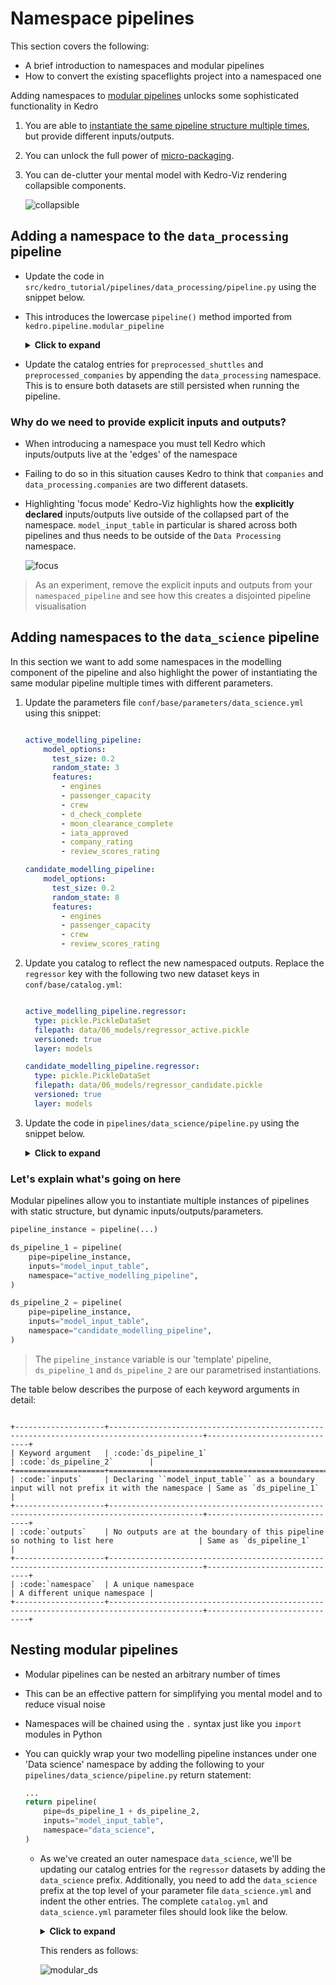 # Namespace pipelines

This section covers the following:

* A brief introduction to namespaces and modular pipelines
* How to convert the existing spaceflights project into a namespaced one

Adding namespaces to [modular pipelines](../nodes_and_pipelines/modular_pipelines.md) unlocks some sophisticated functionality in Kedro

1. You are able to [instantiate the same pipeline structure multiple times](../nodes_and_pipelines/modular_pipelines.md), but provide different inputs/outputs.
2. You can unlock the full power of [micro-packaging](../nodes_and_pipelines/micro_packaging.md).
3. You can de-clutter your mental model with Kedro-Viz rendering collapsible components.

    ![collapsible](../meta/images/collapsible.gif)

## Adding a namespace to the  `data_processing` pipeline

* Update the code in `src/kedro_tutorial/pipelines/data_processing/pipeline.py` using the snippet below.
* This introduces the lowercase `pipeline()` method imported from `kedro.pipeline.modular_pipeline`

    <details>
    <summary><b>Click to expand</b></summary>

    ```python
    from kedro.pipeline import Pipeline, node
    from kedro.pipeline.modular_pipeline import pipeline

    from .nodes import (
        preprocess_companies,
        preprocess_shuttles,
        create_model_input_table,
    )


    def create_pipeline(**kwargs) -> Pipeline:
        return pipeline(
            [
                node(
                    func=preprocess_companies,
                    inputs="companies",
                    outputs="preprocessed_companies",
                    name="preprocess_companies_node",
                ),
                node(
                    func=preprocess_shuttles,
                    inputs="shuttles",
                    outputs="preprocessed_shuttles",
                    name="preprocess_shuttles_node",
                ),
                node(
                    func=create_model_input_table,
                    inputs=["preprocessed_shuttles", "preprocessed_companies", "reviews"],
                    outputs="model_input_table",
                    name="create_model_input_table_node",
                ),
            ],
            namespace="data_processing",
            inputs=["companies", "shuttles", "reviews"],
            outputs="model_input_table",
        )
    ```

    </details>

* Update the catalog entries for `preprocessed_shuttles` and `preprocessed_companies` by appending the `data_processing` namespace. This is to ensure both datasets are still persisted when running the pipeline.

### Why do we need to provide explicit inputs and outputs?

* When introducing a namespace you must tell Kedro which inputs/outputs live at the 'edges' of the namespace
* Failing to do so in this situation causes Kedro to think that `companies` and `data_processing.companies` are two different datasets.
* Highlighting 'focus mode' Kedro-Viz highlights how the **explicitly declared** inputs/outputs live outside of the collapsed part of the namespace. `model_input_table` in particular is shared across both pipelines and thus needs to be outside of the `Data Processing` namespace.

    ![focus](../meta/images/focus_mode.png)

> As an experiment, remove the explicit inputs and outputs from your `namespaced_pipeline` and see how this creates a disjointed pipeline visualisation

## Adding namespaces to the  `data_science` pipeline

In this section we want to add some namespaces in the modelling component of the pipeline and also highlight the power of instantiating the same modular pipeline multiple times with different parameters.

1. Update the parameters file `conf/base/parameters/data_science.yml` using this snippet:

    ```yaml

    active_modelling_pipeline:
        model_options:
          test_size: 0.2
          random_state: 3
          features:
            - engines
            - passenger_capacity
            - crew
            - d_check_complete
            - moon_clearance_complete
            - iata_approved
            - company_rating
            - review_scores_rating

    candidate_modelling_pipeline:
        model_options:
          test_size: 0.2
          random_state: 8
          features:
            - engines
            - passenger_capacity
            - crew
            - review_scores_rating

    ```

2. Update you catalog to reflect the new namespaced outputs. Replace the `regressor` key with the following two new dataset keys in `conf/base/catalog.yml`:

    ```yaml

    active_modelling_pipeline.regressor:
      type: pickle.PickleDataSet
      filepath: data/06_models/regressor_active.pickle
      versioned: true
      layer: models

    candidate_modelling_pipeline.regressor:
      type: pickle.PickleDataSet
      filepath: data/06_models/regressor_candidate.pickle
      versioned: true
      layer: models

    ```

3. Update the code in `pipelines/data_science/pipeline.py` using the snippet below.

    <details>
    <summary><b>Click to expand</b></summary>

    ```python
    from kedro.pipeline import Pipeline, node
    from kedro.pipeline.modular_pipeline import pipeline

    from .nodes import evaluate_model, split_data, train_model


    def create_pipeline(**kwargs) -> Pipeline:
        pipeline_instance = pipeline(
            [
                node(
                    func=split_data,
                    inputs=["model_input_table", "params:model_options"],
                    outputs=["X_train", "X_test", "y_train", "y_test"],
                    name="split_data_node",
                ),
                node(
                    func=train_model,
                    inputs=["X_train", "y_train"],
                    outputs="regressor",
                    name="train_model_node",
                ),
                node(
                    func=evaluate_model,
                    inputs=["regressor", "X_test", "y_test"],
                    outputs=None,
                    name="evaluate_model_node",
                ),
            ]
        )
        ds_pipeline_1 = pipeline(
            pipe=pipeline_instance,
            inputs="model_input_table",
            namespace="active_modelling_pipeline",
        )
        ds_pipeline_2 = pipeline(
            pipe=pipeline_instance,
            inputs="model_input_table",
            namespace="candidate_modelling_pipeline",
        )

        return ds_pipeline_1 + ds_pipeline_2
    ```

    </details>

### Let's explain what's going on here

Modular pipelines allow you to instantiate multiple instances of pipelines with static structure, but dynamic inputs/outputs/parameters.

```python
pipeline_instance = pipeline(...)

ds_pipeline_1 = pipeline(
    pipe=pipeline_instance,
    inputs="model_input_table",
    namespace="active_modelling_pipeline",
)

ds_pipeline_2 = pipeline(
    pipe=pipeline_instance,
    inputs="model_input_table",
    namespace="candidate_modelling_pipeline",
)
```

> The `pipeline_instance` variable is our 'template' pipeline, `ds_pipeline_1` and `ds_pipeline_2` are our parametrised instantiations.

The table below describes the purpose of each keyword arguments in detail:

```{eval-rst}

+--------------------+-------------------------------------------------------------------------------------------+------------------------------+
| Keyword argument   | :code:`ds_pipeline_1`                                                                     | :code:`ds_pipeline_2`        |
+====================+===========================================================================================+==============================+
| :code:`inputs`     | Declaring ``model_input_table`` as a boundary input will not prefix it with the namespace | Same as `ds_pipeline_1`      |
+--------------------+-------------------------------------------------------------------------------------------+------------------------------+
| :code:`outputs`    | No outputs are at the boundary of this pipeline so nothing to list here                   | Same as `ds_pipeline_1`      |
+--------------------+-------------------------------------------------------------------------------------------+------------------------------+
| :code:`namespace`  | A unique namespace                                                                        | A different unique namespace |
+--------------------+-------------------------------------------------------------------------------------------+------------------------------+
```

## Nesting modular pipelines

* Modular pipelines can be nested an arbitrary number of times
* This can be an effective pattern for simplifying you mental model and to reduce visual noise
* Namespaces will be chained using the `.` syntax just like you `import` modules in Python
* You can quickly wrap your two modelling pipeline instances under one 'Data science' namespace by adding the following to your `pipelines/data_science/pipeline.py` return statement:

    ```python
    ...
    return pipeline(
        pipe=ds_pipeline_1 + ds_pipeline_2,
        inputs="model_input_table",
        namespace="data_science",
    )
    ```

  * As we've created an outer namespace `data_science`, we'll be updating our catalog entries for the `regressor` datasets by adding the `data_science` prefix. Additionally, you need to add the `data_science` prefix at the top level of your parameter file `data_science.yml` and indent the other entries. The complete `catalog.yml` and `data_science.yml` parameter files should look like the below.

    <details>
    <summary><b>Click to expand</b></summary>

    `catalog.yml`
    ```yaml
    companies:
      type: pandas.CSVDataSet
      filepath: data/01_raw/companies.csv
      # more about layers in the Data Engineering Convention:
      # https://kedro.readthedocs.io/en/stable/tutorial/visualise_pipeline.html#interact-with-data-engineering-convention
      layer: raw

    reviews:
      type: pandas.CSVDataSet
      filepath: data/01_raw/reviews.csv
      layer: raw

    shuttles:
      type: pandas.ExcelDataSet
      filepath: data/01_raw/shuttles.xlsx
      layer: raw

    data_processing.preprocessed_companies:
      type: pandas.ParquetDataSet
      filepath: data/02_intermediate/preprocessed_companies.pq
      layer: intermediate

    data_processing.preprocessed_shuttles:
      type: pandas.ParquetDataSet
      filepath: data/02_intermediate/preprocessed_shuttles.pq
      layer: intermediate

    model_input_table:
      type: pandas.ParquetDataSet
      filepath: data/03_primary/model_input_table.pq
      layer: primary

    data_science.active_modelling_pipeline.regressor:
      type: pickle.PickleDataSet
      filepath: data/06_models/regressor_active.pickle
      versioned: true
      layer: models

    data_science.candidate_modelling_pipeline.regressor:
      type: pickle.PickleDataSet
      filepath: data/06_models/regressor_candidate.pickle
      versioned: true
      layer: models
    ```

    `parameters/data_science.yml`
    ```yaml
      data_science:
          active_modelling_pipeline:
            model_options:
              test_size: 0.2
              random_state: 3
              features:
                - engines
                - passenger_capacity
                - crew
                - d_check_complete
                - moon_clearance_complete
                - iata_approved
                - company_rating
                - review_scores_rating

          candidate_modelling_pipeline:
            model_options:
              test_size: 0.2
              random_state: 8
              features:
                - engines
                - passenger_capacity
                - crew
                - review_scores_rating
    ```

    </details>

    This renders as follows:

    ![modular_ds](../meta/images/modular_ds.gif)

